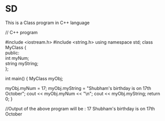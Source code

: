 # SD
This is a Class program in C++ language 

// C++ program 

#include <iostream.h>
#include <string.h>
using namespace std;
class MyClass {       
  public:             
    int myNum;        
    string myString;  
};
  
int main() {
  MyClass myObj; 

  myObj.myNum = 17; 
  myObj.myString = "Shubham's birthday is on 17th October";
  cout << myObj.myNum << "\n";
  cout << myObj.myString;
  return 0;
}

//Output of the above program will be :  17
                                         Shubham's birthday is on 17th October
